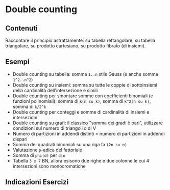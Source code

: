 # Double counting

## Contenuti

Raccontare il principio astrattamente: su tabella rettangolare, su tabella triangolare, su prodotto cartesiano, su prodotto fibrato (di insiemi).

## Esempi

- Double counting su tabella: somma `1..n` stile Gauss (e anche somma `1^2..n^2`)
- Double counting su insiemi: somma su tutte le coppie di sottoinsiemi della cardinalità dell'intersezione e simili
- Double counting per smontare somme con coefficienti binomiali (e funzioni polinomiali): somma di `k(n su k)`, somma di `k^2(n su k)`, somma di `k/2^k`
- Double counting per conteggi e somme di cardinalità di insiemi e intersezioni
- Double counting su grafi: il classico "somma dei gradi è pari", utilizzare condizioni sul numero di triangoli o di V
- Numero di partizioni in addendi distinti = numero di partizioni in addendi dispari
- Somma dei quadrati binomiali su una riga fa `(2n su n)`
- Valutazione `p`-adica del fattoriale
- Somma di `phi(d)` per `d|n`
- Tabella `3 x 7` BN, allora esisono due righe e due colonne le cui 4 intersezioni sono monocromatiche

## Indicazioni Esercizi
